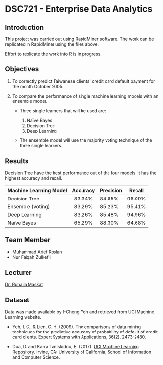# DSC721 - Enterprise Data Analytics

## Introduction

This project was carried out using RapidMiner software. The work can be replicated in RapidMiner using the files above.

Effort to replicate the work into R is in progress.

## Objectives
  
1. To correctly predict Taiwanese clients' credit card default payment for the month October 2005.

2. To compare the performance of single machine learning models with an ensemble model. 
    * Three single learners that will be used are:
      1. Naïve Bayes
      2. Decision Tree
      3. Deep Learning
        
    * The ensemble model will use the majority voting technique of the three single learners.
    
## Results

Decision Tree have the best performance out of the four models. It has the highest accuracy and recall. 

| Machine Learning Model  | Accuracy | Precision | Recall |
| ----------------------- |:--------:| --------- | ------ |
| Decision Tree           | 83.34%   | 84.85%    | 96.09% |
| Ensemble (voting)       | 83.29%   | 85.23%    | 95.41% |
| Deep Learning           | 83.26%   | 85.48%    | 94.96% |
| Naïve Bayes             | 65.29%   | 88.30%    | 64.68% |

## Team Member

* Muhammad Arief Roslan
* Nur Faiqah Zulkefli

## Lecturer

[Dr. Ruhaila Maskat](https://fskm.uitm.edu.my/v4/index.php?option=com_content&view=article&id=178&catid=45&Itemid=227)

## Dataset

Data was made available by  I-Cheng Yeh and retrieved from UCI Machine Learning website.

* Yeh, I. C., & Lien, C. H. (2009). The comparisons of data mining techniques for the predictive accuracy of probability of default of credit card clients. Expert Systems with Applications, 36(2), 2473-2480.

* Dua, D. and Karra Taniskidou, E. (2017). [UCI Machine Learning Repository](http://archive.ics.uci.edu/ml). Irvine, CA: University of California, School of Information and Computer Science.
